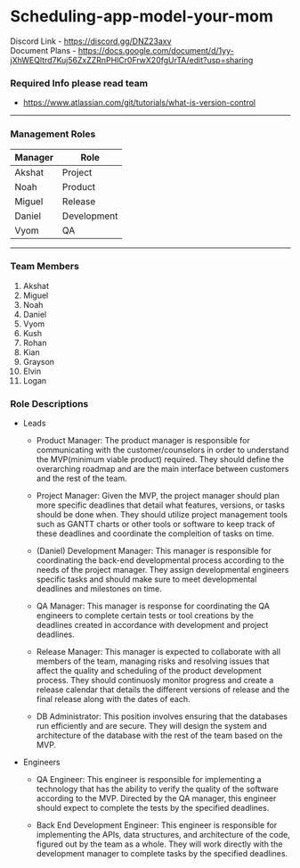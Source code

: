 # Scheduling-app-model-your-mom

 Discord Link - https://discord.gg/DNZ23axv  
 Document Plans - https://docs.google.com/document/d/1yy-jXhWEQltrd7Kuj56ZxZZRnPHlCr0FrwX20fgUrTA/edit?usp=sharing  
 
### Required Info please read team   
 - https://www.atlassian.com/git/tutorials/what-is-version-control

- - -



### Management Roles
| **Manager** | **Role** |
| ----------- | ----------- |
| Akshat | Project |
| Noah | Product |
| Miguel | Release |
| Daniel | Development |
| Vyom | QA |
[^1]: Management Roles will rotate when adequate mastery is proven

- - -

### Team Members

1. Akshat  
2. Miguel  
3. Noah  
4. Daniel  
5. Vyom  
6. Kush  
7. Rohan  
8. Kian  
9. Grayson  
10. Elvin  
11. Logan  


### Role Descriptions

* Leads
  * Product Manager: The product manager is responsible for communicating with the customer/counselors in order to understand the MVP(minimum viable product) required. They should define the overarching roadmap and are the main interface between customers and the rest of the team. 
  
  * Project Manager: Given the MVP, the project manager should plan more specific deadlines that detail what features, versions, or tasks should be done when. They should utilize project management tools such as GANTT charts or other tools or software to keep track of these deadlines and coordinate the compleition of tasks on time.

  * (Daniel) Development Manager: This manager is responsible for coordinating the back-end developmental process according to the needs of the project manager. They assign developmental engineers specific tasks and should make sure to meet developmental deadlines and milestones on time.
  
  * QA Manager: This manager is response for coordinating the QA engineers to complete certain tests or tool creations by the deadlines created in accordance with development and project deadlines. 
  
  * Release Manager: This manager is expected to collaborate with all members of the team, managing risks and resolving issues that affect the quality and scheduling of the product development process. They should continuosly monitor progress and create a release calendar that details the different versions of release and the final release along with the dates of each.
  
  * DB Administrator: This position involves ensuring that the databases run efficiently and are secure. They will design the system and architecture of the database with the rest of the team based on the MVP.

* Engineers
  * QA Engineer: This engineer is responsible for implementing a technology that has the ability to verify the quality of the software according to the MVP. Directed by the QA manager, this engineer should expect to complete the tests by the specified deadlines.
  
  * Back End Development Engineer: This engineer is responsible for implementing the APIs, data structures, and architecture of the code, figured out by the team as a whole. They will work directly with the development manager to complete tasks by the specified deadlines.


